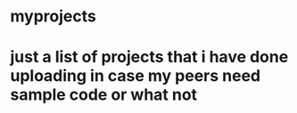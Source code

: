 # myprojects
# just a list of projects that i have done uploading in case my peers need sample code or what not
